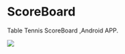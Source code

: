 # ScoreBoard
Table Tennis ScoreBoard ,Android APP.

![](https://github.com/superbderrick/ScoreBoard/blob/master/images/mockup/simple_mookup.png)
